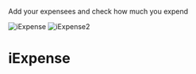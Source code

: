 Add your expensees and check how much you expend

![iExpense](https://github.com/nemag06/iExpense/assets/118446028/6cb86a76-78b9-4124-8f0d-e5e4f15f8e1f)
![iExpense2](https://github.com/nemag06/iExpense/assets/118446028/15baa246-85d3-4fa7-af77-aa7832bc15a8)
# iExpense
